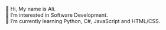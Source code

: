 👋 Hi, My name is Ali.    
👀 I’m interested in Software Development.  
🌱 I’m currently learning Python, C#, JavaScript and HTML/CSS.  
